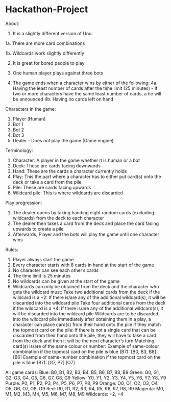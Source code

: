 # Hackathon-Project

About:
1. It is a slightly different version of Uno:

1a. There are more card combinations

1b. Wildcards work slightly differently

2. It is great for bored people to play

3. One human player plays against three bots

4. The game ends when a character wins by either of the following:
4a. Having the least number of cards after the time limit (25 minutes) - If two or more characters have the same least number of cards, a tie will be announced
4b. Having no cards left on hand

Characters in the game:
1. Player (Human)
2. Bot 1
3. Bot 2
4. Bot 3
5. Dealer - Does not play the game (Game engine)

Terminology:
1. Character: A player in the game whether it is human or a bot
2. Deck: These are cards facing downwards
3. Hand: These are the cards a character currently holds
4. Play: This the part where a character has to either put card(s) onto the deck or take a card from the pile
5. Pile: These are cards facing upwards
6. Wildcard pile: This is where wildcards are discarded

Play progression:
1. The dealer opens by taking handing eight random cards (excluding wildcards) from the deck to each character
2. The dealer then takes a card from the deck and place the card facing upwards to create a pile
3. Afterwards, Player and the bots will play the game until one character wins

Rules:
1. Player always start the game
2. Every character starts with 8 cards in hand at the start of the game
3. No character can see each other’s cards
4. The time limit is 25 minutes
5. No wildcards can be given at the start of the game
6. Wildcards can only be obtained from the deck and the character who gets the wildcard must:
Take two additional cards from the deck if the wildcard is a +2:
If there is/are any of the additional wildcard(s), it will be discarded into the wildcard pile
Take four additional cards from the deck if the wildcard is a +4:
If there is/are any of the additional wildcard(s), it will be discarded into the wildcard pile
Wildcards are to be discarded into the wildcard pile immediately after obtaining them
In a play, a character can place card(s) from their hand onto the pile if they match the topmost card on the pile:
If there is not a single card that can be discarded from their hand onto the pile, they will have to take a card from the deck and then it will be the next character’s turn
Matching card(s) is/are of the same colour or number:
Example of same-colour combination if the topmost card on the pile is blue (B7):
[B0, B3, B8]
[B6]
Example of same-number combination if the topmost card on the pile is blue (B7):
[G7, P7]
[O7]

All game cards:
Blue:
B0, B1, B2, B3, B4, B5, B6, B7, B8, B9
Green:
G0, G1, G2, G3, G4, G5, G6, G7, G8, G9
Yellow:
Y0, Y1, Y2, Y3, Y4, Y5, Y6, Y7, Y8, Y9
Purple:
P0, P1, P2, P3, P4, P5, P6, P7, P8, P9
Orange:
O0, O1, O2, O3, O4, O5, O6, O7, O8, O9
Red:
R0, R1, R2, R3, R4, R5, R6, R7, R8, R9
Magenta:
M0, M1, M2, M3, M4, M5, M6, M7, M8, M9
Wildcards:
+2, +4
